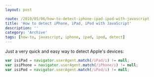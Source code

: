 ```yaml
---
layout: post

route: /2010/05/06/how-to-detect-iphone-ipad-ipod-with-javascript
title: 'How to detect iPhone, iPad, iPod with JavaScript'
description: ''
category: 'Archive'
tags: [how-to, javascript, iphone, ipad, ipod, detect]
---
```


Just a very quick and easy way to detect Apple's devices:

```javascript
var isiPad = navigator.userAgent.match(/iPad/i) != null;
var isiPhone = navigator.userAgent.match(/iPhone/i) != null;
var isiPod = navigator.userAgent.match(/iPod/i) != null;
```
